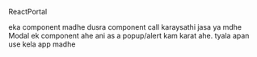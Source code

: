 ReactPortal

eka component madhe dusra component call karaysathi
jasa ya mdhe Modal ek component ahe ani as a popup/alert kam karat ahe.
tyala apan use kela app madhe
